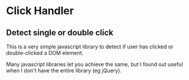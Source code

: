 Click Handler
=============
Detect single or double click
-----------------------------

This is a very simple javascript library to detect if user has clicked or double-clicked a DOM element.
  
Many javascript libraries let you achieve the same, but I found out useful when I don't have the entire library (eg jQuery).

